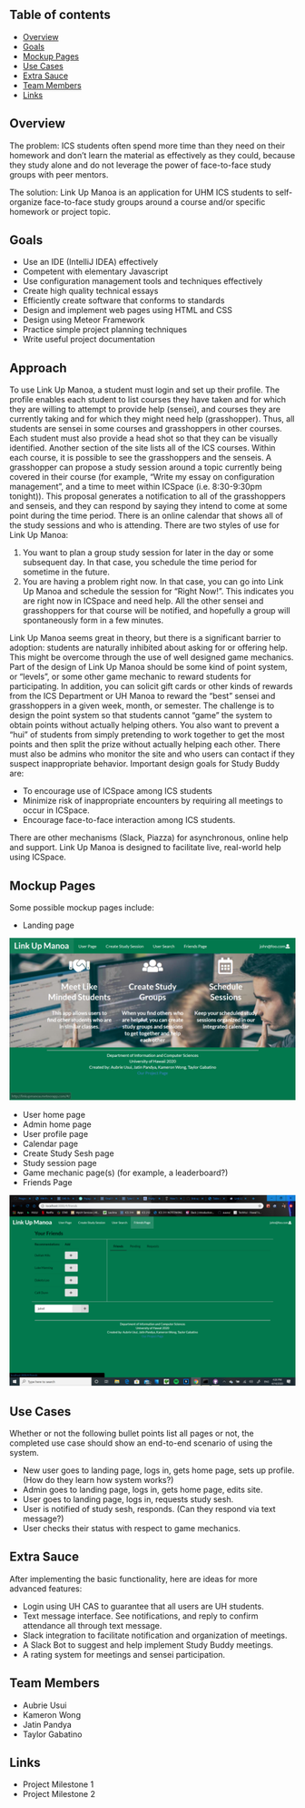 ## Table of contents

* [Overview](#overview)
* [Goals](#goals)
* [Mockup Pages](#mockup-pages)
* [Use Cases](#use-cases)
* [Extra Sauce](#extra-sauce)
* [Team Members](#team-members)
* [Links](#links)

## Overview
The problem: ICS students often spend more time than they need on their homework and don’t learn the material as effectively as they could, because they study alone and do not leverage the power of face-to-face study groups with peer mentors.

The solution: Link Up Manoa is an application for UHM ICS students to self-organize face-to-face study groups around a course and/or specific homework or project topic.

## Goals

* Use an IDE (IntelliJ IDEA) effectively
* Competent with elementary Javascript
* Use configuration management tools and techniques effectively
* Create high quality technical essays
* Efficiently create software that conforms to standards
* Design and implement web pages using HTML and CSS
* Design using Meteor Framework
* Practice simple project planning techniques
* Write useful project documentation

## Approach

To use Link Up Manoa, a student must login and set up their profile. The profile enables each student to list courses they have taken and for which they are willing to attempt to provide help (sensei), and courses they are currently taking and for which they might need help (grasshopper). Thus, all students are sensei in some courses and grasshoppers in other courses. Each student must also provide a head shot so that they can be visually identified.
Another section of the site lists all of the ICS courses. Within each course, it is possible to see the grasshoppers and the senseis. A grasshopper can propose a study session around a topic currently being covered in their course (for example, “Write my essay on configuration management”, and a time to meet within ICSpace (i.e. 8:30-9:30pm tonight)). This proposal generates a notification to all of the grasshoppers and senseis, and they can respond by saying they intend to come at some point during the time period.
There is an online calendar that shows all of the study sessions and who is attending.
There are two styles of use for Link Up Manoa:

1. You want to plan a group study session for later in the day or some subsequent day. In that case, you schedule the time period for sometime in the future.
2. You are having a problem right now. In that case, you can go into Link Up Manoa and schedule the session for “Right Now!”. This indicates you are right now in ICSpace and need help. All the other sensei and grasshoppers for that course will be notified, and hopefully a group will spontaneously form in a few minutes.

Link Up Manoa seems great in theory, but there is a significant barrier to adoption: students are naturally inhibited about asking for or offering help. This might be overcome through the use of well designed game mechanics.
Part of the design of Link Up Manoa should be some kind of point system, or “levels”, or some other game mechanic to reward students for participating.
In addition, you can solicit gift cards or other kinds of rewards from the ICS Department or UH Manoa to reward the “best” sensei and grasshoppers in a given week, month, or semester. The challenge is to design the point system so that students cannot “game” the system to obtain points without actually helping others. You also want to prevent a “hui” of students from simply pretending to work together to get the most points and then split the prize without actually helping each other.
There must also be admins who monitor the site and who users can contact if they suspect inappropriate behavior.
Important design goals for Study Buddy are:

* To encourage use of ICSpace among ICS students
* Minimize risk of inappropriate encounters by requiring all meetings to occur in ICSpace.
* Encourage face-to-face interaction among ICS students.

There are other mechanisms (Slack, Piazza) for asynchronous, online help and support. Link Up Manoa is designed to facilitate live, real-world help using ICSpace.

## Mockup Pages

Some possible mockup pages include:

* Landing page

<img src="images/landing-screenshot.png">

* User home page
* Admin home page
* User profile page
* Calendar page
* Create Study Sesh page
* Study session page
* Game mechanic page(s) (for example, a leaderboard?)
* Friends Page

<img src="images/friends.png">

## Use Cases

Whether or not the following bullet points list all pages or not, the completed use case should show an end-to-end scenario of using the system.

* New user goes to landing page, logs in, gets home page, sets up profile. (How do they learn how system works?)
* Admin goes to landing page, logs in, gets home page, edits site.
* User goes to landing page, logs in, requests study sesh.
* User is notified of study sesh, responds. (Can they respond via text message?)
* User checks their status with respect to game mechanics.

## Extra Sauce

After implementing the basic functionality, here are ideas for more advanced features:

* Login using UH CAS to guarantee that all users are UH students.
* Text message interface. See notifications, and reply to confirm attendance all through text message.
* Slack integration to facilitate notification and organization of meetings.
* A Slack Bot to suggest and help implement Study Buddy meetings.
* A rating system for meetings and sensei participation.

## Team Members
* Aubrie Usui
* Kameron Wong
* Jatin Pandya
* Taylor Gabatino

## Links
* <a url='https://github.com/orgs/link-up-manoa/projects/1'>Project Milestone 1<a/> 
* <a url='https://github.com/orgs/link-up-manoa/projects/2'>Project Milestone 2<a/> 
